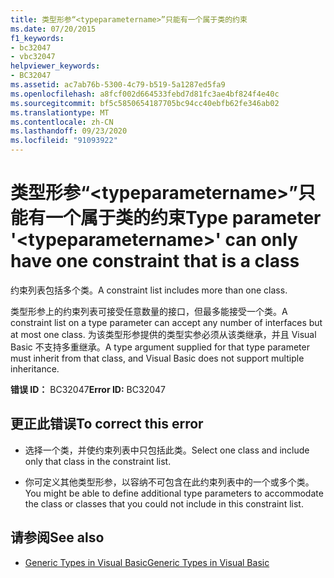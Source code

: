 ```yaml
---
title: 类型形参“<typeparametername>”只能有一个属于类的约束
ms.date: 07/20/2015
f1_keywords:
- bc32047
- vbc32047
helpviewer_keywords:
- BC32047
ms.assetid: ac7ab76b-5300-4c79-b519-5a1287ed5fa9
ms.openlocfilehash: a8fcf002d664533febd7d81fc3ae4bf824f4e40c
ms.sourcegitcommit: bf5c5850654187705bc94cc40ebfb62fe346ab02
ms.translationtype: MT
ms.contentlocale: zh-CN
ms.lasthandoff: 09/23/2020
ms.locfileid: "91093922"
---
```

# <a name="type-parameter-typeparametername-can-only-have-one-constraint-that-is-a-class"></a><span data-ttu-id="2fcd2-102">类型形参“\<typeparametername>”只能有一个属于类的约束</span><span class="sxs-lookup"><span data-stu-id="2fcd2-102">Type parameter '\<typeparametername>' can only have one constraint that is a class</span></span>

<span data-ttu-id="2fcd2-103">约束列表包括多个类。</span><span class="sxs-lookup"><span data-stu-id="2fcd2-103">A constraint list includes more than one class.</span></span>  
  
 <span data-ttu-id="2fcd2-104">类型形参上的约束列表可接受任意数量的接口，但最多能接受一个类。</span><span class="sxs-lookup"><span data-stu-id="2fcd2-104">A constraint list on a type parameter can accept any number of interfaces but at most one class.</span></span> <span data-ttu-id="2fcd2-105">为该类型形参提供的类型实参必须从该类继承，并且 Visual Basic 不支持多重继承。</span><span class="sxs-lookup"><span data-stu-id="2fcd2-105">A type argument supplied for that type parameter must inherit from that class, and Visual Basic does not support multiple inheritance.</span></span>  
  
 <span data-ttu-id="2fcd2-106">**错误 ID：** BC32047</span><span class="sxs-lookup"><span data-stu-id="2fcd2-106">**Error ID:** BC32047</span></span>  
  
## <a name="to-correct-this-error"></a><span data-ttu-id="2fcd2-107">更正此错误</span><span class="sxs-lookup"><span data-stu-id="2fcd2-107">To correct this error</span></span>  
  
- <span data-ttu-id="2fcd2-108">选择一个类，并使约束列表中只包括此类。</span><span class="sxs-lookup"><span data-stu-id="2fcd2-108">Select one class and include only that class in the constraint list.</span></span>  
  
- <span data-ttu-id="2fcd2-109">你可定义其他类型形参，以容纳不可包含在此约束列表中的一个或多个类。</span><span class="sxs-lookup"><span data-stu-id="2fcd2-109">You might be able to define additional type parameters to accommodate the class or classes that you could not include in this constraint list.</span></span>  
  
## <a name="see-also"></a><span data-ttu-id="2fcd2-110">请参阅</span><span class="sxs-lookup"><span data-stu-id="2fcd2-110">See also</span></span>

- [<span data-ttu-id="2fcd2-111">Generic Types in Visual Basic</span><span class="sxs-lookup"><span data-stu-id="2fcd2-111">Generic Types in Visual Basic</span></span>](../programming-guide/language-features/data-types/generic-types.md)
